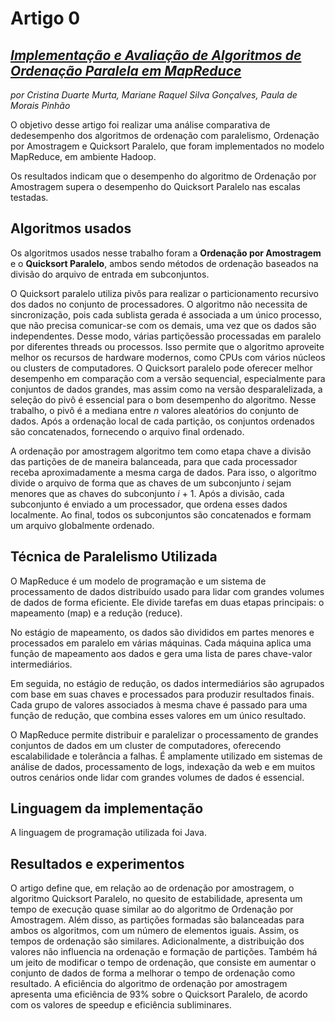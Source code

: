 # Artigo 0
## [*Implementação e Avaliação de Algoritmos de Ordenação Paralela em MapReduce*](https://sol.sbc.org.br/index.php/wscad/article/view/16768/16610)
*por Cristina Duarte Murta, Mariane Raquel Silva Gonçalves, Paula de Morais Pinhão*

O objetivo desse artigo foi realizar uma análise comparativa de dedesempenho dos algoritmos de ordenação com paralelismo, Ordenação por Amostragem e 
Quicksort Paralelo, que foram implementados no modelo MapReduce, em ambiente Hadoop.

Os resultados indicam que o desempenho do algoritmo de Ordenação por Amostragem supera o desempenho do Quicksort Paralelo nas escalas testadas.

## Algoritmos usados
Os algoritmos usados nesse trabalho foram a **Ordenação por Amostragem** e o **Quicksort Paralelo**, ambos sendo métodos de ordenação baseados 
na divisão do arquivo de entrada em subconjuntos.

O Quicksort paralelo utiliza pivôs para realizar o particionamento recursivo dos dados no conjunto de processadores. 
O algoritmo não necessita de sincronização, pois cada sublista gerada é associada a um único processo, que não precisa 
comunicar-se com os demais, uma vez que os dados são independentes. Desse modo, várias partiçõessão processadas em paralelo
por diferentes threads ou processos. Isso permite que o algoritmo aproveite melhor os recursos de hardware modernos, como CPUs
com vários núcleos ou clusters de computadores.
O Quicksort paralelo pode oferecer melhor desempenho em comparação com a versão sequencial, especialmente para conjuntos de dados
grandes, mas assim como na versão desparalelizada, a seleção do pivô é essencial para o bom desempenho do algoritmo.
Nesse trabalho, o pivô é a mediana entre *n* valores aleatórios do conjunto de dados.
Após a ordenação local de cada partição, os conjuntos ordenados são concatenados, fornecendo o arquivo final ordenado.

A ordenação por amostragem algoritmo tem como etapa chave a divisão das partições de de maneira balanceada, para que cada
processador receba aproximadamente a mesma carga de dados.
Para isso, o algoritmo divide o arquivo de forma que as chaves de um subconjunto *i* sejam menores que as chaves do subconjunto *i* + 1. 
Após a divisão, cada subconjunto é enviado  a  um  processador, que ordena esses dados localmente. 
Ao final, todos os subconjuntos são concatenados e formam um arquivo globalmente ordenado.


## Técnica de Paralelismo Utilizada
O MapReduce é um modelo de programação e um sistema de processamento de dados
distribuído usado para lidar com grandes volumes de dados de forma eficiente.
Ele divide tarefas em duas etapas principais: o mapeamento (map) e a redução (reduce).

No estágio de mapeamento, os dados são divididos em partes menores e processados em paralelo
em várias máquinas. Cada máquina aplica uma função de mapeamento aos dados e gera uma lista de
pares chave-valor intermediários.

Em seguida, no estágio de redução, os dados intermediários são agrupados com base em suas chaves
e processados para produzir resultados finais. Cada grupo de valores associados à mesma chave é
passado para uma função de redução, que combina esses valores em um único resultado.

O MapReduce permite distribuir e paralelizar o processamento de grandes conjuntos de dados em um cluster
de computadores, oferecendo escalabilidade e tolerância a falhas. É amplamente utilizado em sistemas de
análise de dados, processamento de logs, indexação da web e em muitos outros cenários onde lidar com grandes
volumes de dados é essencial.

## Linguagem da implementação
A linguagem de programação utilizada foi Java.

## Resultados e experimentos
O artigo define que, em relação ao de ordenação por amostragem, o algoritmo Quicksort Paralelo,
no quesito de estabilidade, apresenta um tempo de execução quase similar ao do algoritmo de Ordenação por Amostragem. Além disso, 
as partições formadas são balanceadas para ambos os algoritmos, com um número de elementos iguais. Assim, os tempos de ordenação 
são similares. Adicionalmente, a distribuição dos valores não influencia na ordenação e formação de partições. Também há um jeito de modificar 
o tempo de ordenação, que consiste em aumentar o conjunto de dados de forma a melhorar o tempo de ordenação como resultado. A eficiência do algoritmo de
ordenação por amostragem apresenta uma eficiência de 93% sobre o Quicksort Paralelo, de acordo com os valores de speedup e eficiência subliminares.